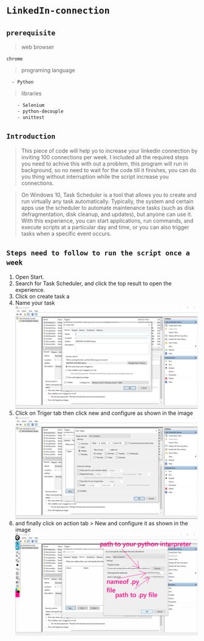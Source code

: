 # ```LinkedIn-connection```

## ```prerequisite```

> web browser
```
chrome
```
> programing language

```
  - Python
```
> libraries
```
    - Selenium 
    - python-decouple
    - unittest
 ```   
## ```Introduction```

> This piece of code will help yo to increase your linkedin connection by inviting 100 connections per week.
I included all the required steps you need to achive this with out a problem, this program will run in background, so no need to wait for the code till it finishes, you can do you thing without interruption while the script increase you connections. 

> On Windows 10, Task Scheduler is a tool that allows you to create and run virtually any task automatically. Typically, the system and certain apps use the scheduler to automate maintenance tasks (such as disk defragmentation, disk cleanup, and updates), but anyone can use it. With this experience, you can start applications, run commands, and execute scripts at a particular day and time, or you can also trigger tasks when a specific event occurs.

## ``` Steps need to follow to run the script once a week  ```

1. Open Start.
2. Search for Task Scheduler, and click the top result to open the experience.
3. Click on create task a
4. Name your task
![Alt text](./images/Screenshot211.png?raw=true "Title")
5. Click on Triger tab then click new and configure as shown in the image
![Alt text](./images/Screenshot212.png?raw=true "Title")
6. and finally click on action tab > New and configure it as shown in the image 
![Alt text](./images/Screenshot214.png?raw=true "Title")
